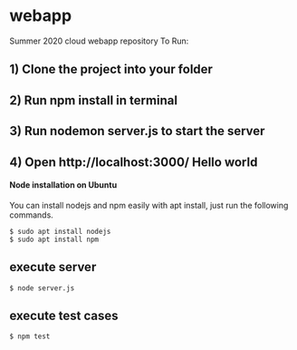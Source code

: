 # webapp
Summer 2020 cloud webapp repository
To Run:
## 1) Clone the project into your folder
## 2) Run npm install in terminal
## 3) Run nodemon server.js to start the server
## 4) Open http://localhost:3000/  Hello world

#### Node installation on Ubuntu

You can install nodejs and npm easily with apt install, just run the following commands.

    $ sudo apt install nodejs
    $ sudo apt install npm

## execute server
    $ node server.js
## execute test cases
    $ npm test
